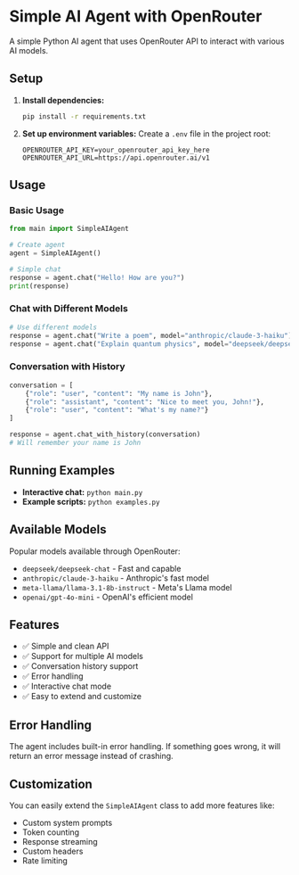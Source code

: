 # Simple AI Agent with OpenRouter

A simple Python AI agent that uses OpenRouter API to interact with various AI models.

## Setup

1. **Install dependencies:**
   ```bash
   pip install -r requirements.txt
   ```

2. **Set up environment variables:**
   Create a `.env` file in the project root:
   ```
   OPENROUTER_API_KEY=your_openrouter_api_key_here
   OPENROUTER_API_URL=https://api.openrouter.ai/v1
   ```

## Usage

### Basic Usage

```python
from main import SimpleAIAgent

# Create agent
agent = SimpleAIAgent()

# Simple chat
response = agent.chat("Hello! How are you?")
print(response)
```

### Chat with Different Models

```python
# Use different models
response = agent.chat("Write a poem", model="anthropic/claude-3-haiku")
response = agent.chat("Explain quantum physics", model="deepseek/deepseek-chat")
```

### Conversation with History

```python
conversation = [
    {"role": "user", "content": "My name is John"},
    {"role": "assistant", "content": "Nice to meet you, John!"},
    {"role": "user", "content": "What's my name?"}
]

response = agent.chat_with_history(conversation)
# Will remember your name is John
```

## Running Examples

- **Interactive chat:** `python main.py`
- **Example scripts:** `python examples.py`

## Available Models

Popular models available through OpenRouter:
- `deepseek/deepseek-chat` - Fast and capable
- `anthropic/claude-3-haiku` - Anthropic's fast model
- `meta-llama/llama-3.1-8b-instruct` - Meta's Llama model
- `openai/gpt-4o-mini` - OpenAI's efficient model

## Features

- ✅ Simple and clean API
- ✅ Support for multiple AI models
- ✅ Conversation history support
- ✅ Error handling
- ✅ Interactive chat mode
- ✅ Easy to extend and customize

## Error Handling

The agent includes built-in error handling. If something goes wrong, it will return an error message instead of crashing.

## Customization

You can easily extend the `SimpleAIAgent` class to add more features like:
- Custom system prompts
- Token counting
- Response streaming
- Custom headers
- Rate limiting